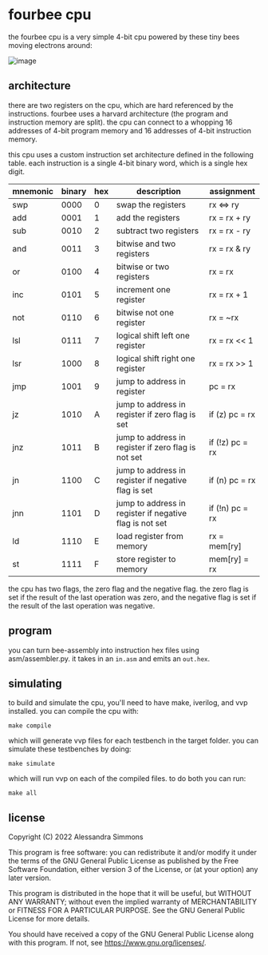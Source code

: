 # fourbee cpu 
the fourbee cpu is a very simple 4-bit cpu powered by these tiny bees moving electrons around:

![image](https://user-images.githubusercontent.com/30960626/219956219-bd5f3421-aed9-4af6-8dc9-36871252a7ee.png)

## architecture
there are two registers on the cpu, which are hard referenced by the instructions. fourbee uses a harvard architecture (the program and instruction memory are split). the cpu can connect to a whopping 16 addresses of 4-bit program memory and 16 addresses of 4-bit instruction memory. 

this cpu uses a custom instruction set architecture defined in the following table. each instruction is a single 4-bit binary word, which is a single hex digit.

| mnemonic | binary | hex | description | assignment |
| --- | --- | --- | --- | --- |
| swp | 0000 | 0 | swap the registers | rx <=> ry |
| add | 0001 | 1 | add the registers | rx = rx + ry |
| sub | 0010 | 2 | subtract two registers | rx = rx - ry |
| and | 0011 | 3 | bitwise and two registers | rx = rx & ry |
| or | 0100 | 4 | bitwise or two registers | rx = rx | ry |
| inc | 0101 | 5 | increment one register | rx = rx + 1 |
| not | 0110 | 6 | bitwise not one register | rx = ~rx |
| lsl | 0111 | 7 | logical shift left one register | rx = rx << 1 |
| lsr | 1000 | 8 | logical shift right one register | rx = rx >> 1 |
| jmp | 1001 | 9 | jump to address in register | pc = rx |
| jz | 1010 | A | jump to address in register if zero flag is set | if (z) pc = rx |
| jnz | 1011 | B | jump to address in register if zero flag is not set | if (!z) pc = rx |
| jn | 1100 | C | jump to address in register if negative flag is set | if (n) pc = rx |
| jnn | 1101 | D | jump to address in register if negative flag is not set | if (!n) pc = rx |
| ld | 1110 | E | load register from memory | rx = mem[ry] |
| st | 1111 | F | store register to memory | mem[ry] = rx |

the cpu has two flags, the zero flag and the negative flag. the zero flag is set if the result of the last operation was zero, and the negative flag is set if the result of the last operation was negative.

## program
you can turn bee-assembly into instruction hex files using asm/assembler.py. it takes in an `in.asm` and emits an `out.hex`.

## simulating
to build and simulate the cpu, you'll need to have make, iverilog, and vvp installed. you can compile the cpu with:
```
make compile
```
which will generate vvp files for each testbench in the target folder. you can simulate these testbenches by doing:
```
make simulate
```
which will run vvp on each of the compiled files. to do both you can run:
```
make all
```

## license

Copyright (C) 2022 Alessandra Simmons

This program is free software: you can redistribute it and/or modify it under the terms of the GNU General Public License as published by the Free Software Foundation, either version 3 of the License, or (at your option) any later version.

This program is distributed in the hope that it will be useful, but WITHOUT ANY WARRANTY; without even the implied warranty of MERCHANTABILITY or FITNESS FOR A PARTICULAR PURPOSE. See the GNU General Public License for more details.

You should have received a copy of the GNU General Public License along with this program. If not, see https://www.gnu.org/licenses/.
